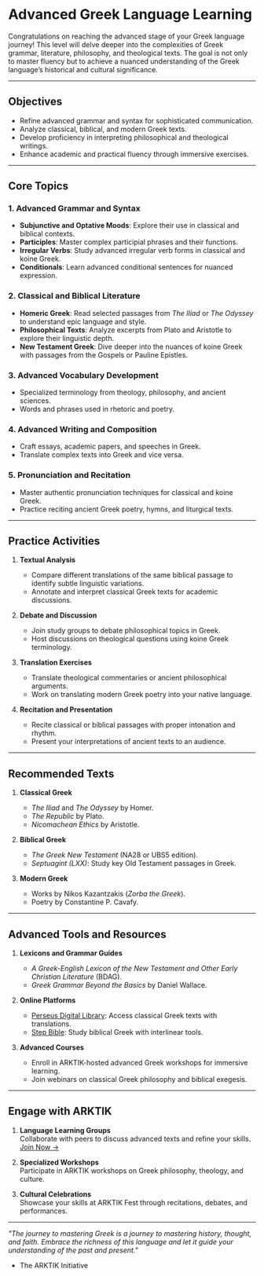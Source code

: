 # **Advanced Greek Language Learning**

Congratulations on reaching the advanced stage of your Greek language journey! This level will delve deeper into the complexities of Greek grammar, literature, philosophy, and theological texts. The goal is not only to master fluency but to achieve a nuanced understanding of the Greek language’s historical and cultural significance.

---

## **Objectives**
- Refine advanced grammar and syntax for sophisticated communication.
- Analyze classical, biblical, and modern Greek texts.
- Develop proficiency in interpreting philosophical and theological writings.
- Enhance academic and practical fluency through immersive exercises.

---

## **Core Topics**
### 1. Advanced Grammar and Syntax
- **Subjunctive and Optative Moods**: Explore their use in classical and biblical contexts.
- **Participles**: Master complex participial phrases and their functions.
- **Irregular Verbs**: Study advanced irregular verb forms in classical and koine Greek.
- **Conditionals**: Learn advanced conditional sentences for nuanced expression.

### 2. Classical and Biblical Literature
- **Homeric Greek**: Read selected passages from *The Iliad* or *The Odyssey* to understand epic language and style.
- **Philosophical Texts**: Analyze excerpts from Plato and Aristotle to explore their linguistic depth.
- **New Testament Greek**: Dive deeper into the nuances of koine Greek with passages from the Gospels or Pauline Epistles.

### 3. Advanced Vocabulary Development
- Specialized terminology from theology, philosophy, and ancient sciences.
- Words and phrases used in rhetoric and poetry.

### 4. Advanced Writing and Composition
- Craft essays, academic papers, and speeches in Greek.
- Translate complex texts into Greek and vice versa.

### 5. Pronunciation and Recitation
- Master authentic pronunciation techniques for classical and koine Greek.
- Practice reciting ancient Greek poetry, hymns, and liturgical texts.

---

## **Practice Activities**
1. **Textual Analysis**  
   - Compare different translations of the same biblical passage to identify subtle linguistic variations.
   - Annotate and interpret classical Greek texts for academic discussions.

2. **Debate and Discussion**  
   - Join study groups to debate philosophical topics in Greek.
   - Host discussions on theological questions using koine Greek terminology.

3. **Translation Exercises**  
   - Translate theological commentaries or ancient philosophical arguments.
   - Work on translating modern Greek poetry into your native language.

4. **Recitation and Presentation**  
   - Recite classical or biblical passages with proper intonation and rhythm.
   - Present your interpretations of ancient texts to an audience.

---

## **Recommended Texts**
1. **Classical Greek**
   - *The Iliad* and *The Odyssey* by Homer.
   - *The Republic* by Plato.
   - *Nicomachean Ethics* by Aristotle.

2. **Biblical Greek**
   - *The Greek New Testament* (NA28 or UBS5 edition).
   - *Septuagint (LXX)*: Study key Old Testament passages in Greek.

3. **Modern Greek**
   - Works by Nikos Kazantzakis (*Zorba the Greek*).
   - Poetry by Constantine P. Cavafy.

---

## **Advanced Tools and Resources**
1. **Lexicons and Grammar Guides**
   - *A Greek-English Lexicon of the New Testament and Other Early Christian Literature* (BDAG).
   - *Greek Grammar Beyond the Basics* by Daniel Wallace.

2. **Online Platforms**
   - [Perseus Digital Library](http://www.perseus.tufts.edu): Access classical Greek texts with translations.
   - [Step Bible](https://www.stepbible.org): Study biblical Greek with interlinear tools.

3. **Advanced Courses**
   - Enroll in ARKTIK-hosted advanced Greek workshops for immersive learning.
   - Join webinars on classical Greek philosophy and biblical exegesis.

---

## **Engage with ARKTIK**
1. **Language Learning Groups**  
   Collaborate with peers to discuss advanced texts and refine your skills. [Join Now →](../../join_language_group.md)

2. **Specialized Workshops**  
   Participate in ARKTIK workshops on Greek philosophy, theology, and culture.  

3. **Cultural Celebrations**  
   Showcase your skills at ARKTIK Fest through recitations, debates, and performances.

---

*"The journey to mastering Greek is a journey to mastering history, thought, and faith. Embrace the richness of this language and let it guide your understanding of the past and present."*  
- The ARKTIK Initiative
